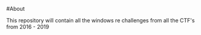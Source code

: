 #About

This repository will contain all the windows re challenges from all the CTF's from 2016 - 2019
